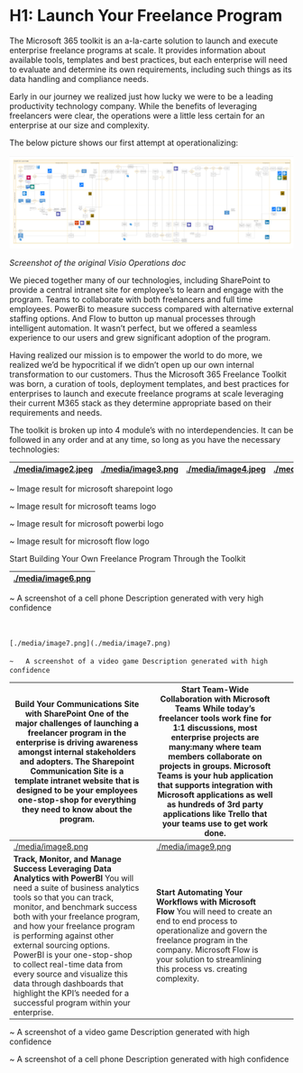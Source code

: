 H1: Launch Your Freelance Program
=================================

The Microsoft 365 toolkit is an a-la-carte solution to launch and execute
enterprise freelance programs at scale. It provides information about available
tools, templates and best practices, but each enterprise will need to evaluate
and determine its own requirements, including such things as its data handling
and compliance needs.

Early in our journey we realized just how lucky we were to be a leading
productivity technology company. While the benefits of leveraging freelancers
were clear, the operations were a little less certain for an enterprise at our
size and complexity.

The below picture shows our first attempt at operationalizing:

![A screenshot of a computer Description generated with very high confidence](media/6a5f3b4c803c5a688cf7bc97dc62a19a.png)

*Screenshot of the original Visio Operations doc*

We pieced together many of our technologies, including SharePoint to provide a
central intranet site for employee’s to learn and engage with the program. Teams
to collaborate with both freelancers and full time employees. PowerBi to measure
success compared with alternative external staffing options. And Flow to button
up manual processes through intelligent automation. It wasn’t perfect, but we
offered a seamless experience to our users and grew significant adoption of the
program.

Having realized our mission is to empower the world to do more, we realized we’d
be hypocritical if we didn’t open up our own internal transformation to our
customers. Thus the Microsoft 365 Freelance Toolkit was born, a curation of
tools, deployment templates, and best practices for enterprises to launch and
execute freelance programs at scale leveraging their current M365 stack as they
determine appropriate based on their requirements and needs.

The toolkit is broken up into 4 module’s with no interdependencies. It can be
followed in any order and at any time, so long as you have the necessary
technologies:

| [./media/image2.jpeg](./media/image2.jpeg) | [./media/image3.png](./media/image3.png) | [./media/image4.jpeg](./media/image4.jpeg) | [./media/image5.jpeg](./media/image5.jpeg) |
|--------------------------------------------|------------------------------------------|--------------------------------------------|--------------------------------------------|


~   Image result for microsoft sharepoint logo

~   Image result for microsoft teams logo

~   Image result for microsoft powerbi logo

~   Image result for microsoft flow logo

Start Building Your Own Freelance Program Through the Toolkit

| [./media/image6.png](./media/image6.png) |
|------------------------------------------|


~   A screenshot of a cell phone Description generated with very high confidence

     

    [./media/image7.png](./media/image7.png)

    ~   A screenshot of a video game Description generated with high confidence

| **Build Your Communications Site with SharePoint** One of the major challenges of launching a freelancer program in the enterprise is driving awareness amongst internal stakeholders and adopters. The Sharepoint Communication Site is a template intranet website that is designed to be your employees one-stop-shop for everything they need to know about the program.                                                                                                                                        |   | **Start Team-Wide Collaboration with Microsoft Teams** While today’s freelancer tools work fine for 1:1 discussions, most enterprise projects are many:many where team members collaborate on projects in groups. Microsoft Teams is your hub application that supports integration with Microsoft applications as well as hundreds of 3rd party applications like Trello that your teams use to get work done. |   |   |
|---------------------------------------------------------------------------------------------------------------------------------------------------------------------------------------------------------------------------------------------------------------------------------------------------------------------------------------------------------------------------------------------------------------------------------------------------------------------------------------------------------------------|---|-----------------------------------------------------------------------------------------------------------------------------------------------------------------------------------------------------------------------------------------------------------------------------------------------------------------------------------------------------------------------------------------------------------------|---|---|
| [./media/image8.png](./media/image8.png)                                                                                                                                                                                                                                                                                                                                                                                                                                                                            |   | [./media/image9.png](./media/image9.png)                                                                                                                                                                                                                                                                                                                                                                        |   |   |
| **Track, Monitor, and Manage Success Leveraging Data Analytics with PowerBI** You will need a suite of business analytics tools so that you can track, monitor, and benchmark success both with your freelance program, and how your freelance program is performing against other external sourcing options. PowerBI is your one-stop-shop to collect real-time data from every source and visualize this data through dashboards that highlight the KPI’s needed for a successful program within your enterprise. |   | **Start Automating Your Workflows with Microsoft Flow**  You will need to create an end to end process to operationalize and govern the freelance program in the company. Microsoft Flow is your solution to streamlining this process vs. creating complexity.                                                                                                                                                 |   |   |

~   A screenshot of a video game Description generated with high confidence

~   A screenshot of a cell phone Description generated with high confidence
